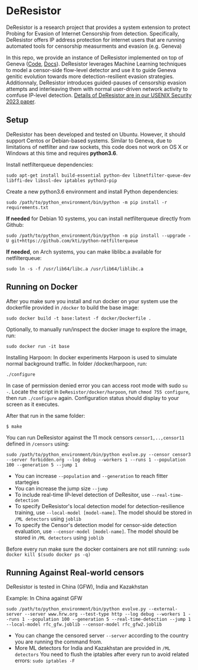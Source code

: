 # DeResistor
DeResistor is a research project that provides a system extension to protect Probing for Evasion of Internet Censorship from detection. Specifically, DeResistor offers IP address protection for internet users that are running automated tools for censorship measurments and evasion (e.g. Geneva)

In this repo, we provide an instance of DeResistor implemented on top of Geneva ([Code](https://github.com/Kkevsterrr/geneva), [Docs](https://geneva.readthedocs.io/en/latest/)). DeResistor leverages Machine Learning techniques to model a censor-side flow-level detector and use it to guide Geneva genitic evolution towards more detection-resilient evasion strategies. Additionnaly, DeResistor introduces guided-pauses of censorship evasion attempts and interleaving them with normal user-driven network activity to comfuse IP-level detection. [Details of DeResistor are in our USENIX Security 2023 paper](https://www.usenix.org/system/files/usenixsecurity23-amich.pdf).

## Setup

DeResistor has been developed and tested on Ubuntu. However, it should support Centos or Debian-based systems. Similar to Geneva, due to limitations of netfilter and raw sockets, this code does not work on OS X or Windows at this time and requires **python3.6**. 

Install netfilterqueue dependencies:
```
sudo apt-get install build-essential python-dev libnetfilter-queue-dev libffi-dev libssl-dev iptables python3-pip
```

Create a new python3.6 environment and install Python dependencies:
```
sudo /path/to/python_environment/bin/python -m pip install -r requirements.txt
```

**If needed** for Debian 10 systems, you can install netfilterqueue directly from Github:
```
sudo /path/to/python_environment/bin/python -m pip install --upgrade -U git+https://github.com/kti/python-netfilterqueue
```

**If needed**, on Arch systems, you can make liblibc.a available for netfilterqueue:
```
sudo ln -s -f /usr/lib64/libc.a /usr/lib64/liblibc.a 
```

## Running on Docker

After you make sure you install and run docker on your system use the dockerfile provided in `/docker` to build the base image:

```
sudo docker build -t base:latest -f docker/Dockerfile .
```

Optionally, to manually run/inspect the docker image to explore the image, run:
```
sudo docker run -it base
```

Installing Harpoon: In docker experiments Harpoon is used to simulate normal background traffic. In folder
/docker/harpoon, run:
```
./configure
```
In case of permission denied error you can access root mode with sudo `su -`. Locate the script in `DeResistor/docker/harpoon`, run `chmod 755 configure`, then run `./configure` again. Configuration status should display to your screen as it executes.

After that run in the same folder:
```
$ make
```

You can run DeResistor against the 11  mock censors `censor1,..,censor11` defined in `/censors` using:
```
sudo /path/to/python_environment/bin/python evolve.py --censor censor3 --server forbidden.org --log debug --workers 1 --runs 1 --population 100 --generation 5 --jump 1
```
* You can increase `--population` and `--generation` to reach fitter startegies
* You can increase the jump size `--jump`
* To include real-time IP-level detection of DeResitor, use `--real-time-detection`
* To specify DeResistor's local detection model for detection-resilience training, use `--local-model [model-name]`. The model should be stored in `/ML detectors` using `joblib`
* To specify the Censor's detection model for censor-side detection evaluation, use `--censor-model [model-name]`. The model should be stored in `/ML detectors` using `joblib`

Before every run make sure the docker containers are not still running: `sudo docker kill $(sudo docker ps -q)`

## Running Against Real-world censors
DeResistor is tested in China (GFW), India and Kazakhstan

Example: In China against GFW
```
sudo /path/to/python_environment/bin/python evolve.py --external-server --server www.hrw.org --test-type http --log debug --workers 1 --runs 1 --population 100 --generation 5 --real-time-detection --jump 1 --local-model rfc_gfw.joblib --censor-model rfc_gfw2.joblib
```
- You can change the censored server `--server` according to the country you are running the command from.
- More ML detectors for India and Kazakhstan are provided in `/ML detectors`
You need to flush the iptables after every run to avoid related errors: `sudo iptables -F`
